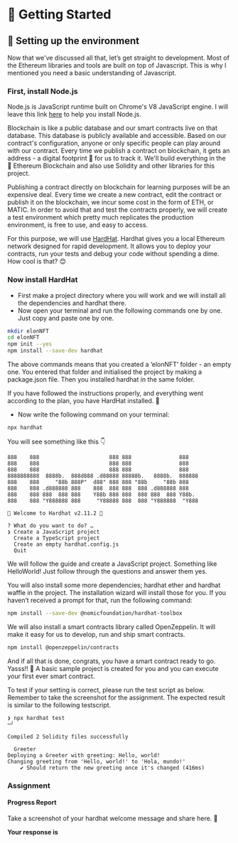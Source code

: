 ﻿# 🚀 Getting Started

## **🧱 Setting up the environment**

Now that we've discussed all that, let’s get straight to development. Most of the Ethereum libraries and tools are built on top of Javascript. This is why I mentioned you need a basic understanding of Javascript.

### First, install Node.js

Node.js is JavaScript runtime built on Chrome's V8 JavaScript engine. I will leave this link [here](https://hardhat.org/tutorial/setting-up-the-environment.html)  to help you install Node.js.

Blockchain is like a public database and our smart contracts live on that database. This database is publicly available and accessible. Based on our contract's configuration, anyone or only specific people can play around with our contract. Every time we publish a contract on blockchain, it gets an address - a digital footprint 👣 for us to track it. We'll build everything in the 🔷 Ethereum Blockchain and also use Solidity and other libraries for this project.  
  
Publishing a contract directly on blockchain for learning purposes will be an expensive deal. Every time we create a new contract, edit the contract or publish it on the blockchain, we incur some cost in the form of ETH, or MATIC. In order to avoid that and test the contracts properly, we will create a test environment which pretty much replicates the production environment, is free to use, and easy to access.  
  
For this purpose, we will use  [HardHat](https://hardhat.org/). Hardhat gives you a local Ethereum network designed for rapid development. It allows you to deploy your contracts, run your tests and debug your code without spending a dime. How cool is that? 😊

### Now install HardHat

-   First make a project directory where you will work and we will install all the dependencies and hardhat there.
-   Now open your terminal and run the following commands one by one. Just copy and paste one by one.

```bash
mkdir elonNFT
cd elonNFT
npm init --yes 
npm install --save-dev hardhat
```

The above commands means that you created a ‘elonNFT’ folder - an empty one. You entered that folder and initialised the project by making a package.json file. Then you installed hardhat in the same folder.

If you have followed the instructions properly, and everything went according to the plan, you have HardHat installed. 🎉

-   Now write the following command on your terminal:

```bash
npx hardhat
```

You will see something like this 👇

```
888    888                      888 888               888
888    888                      888 888               888
888    888                      888 888               888
8888888888  8888b.  888d888 .d88888 88888b.   8888b.  888888
888    888     "88b 888P"  d88" 888 888 "88b     "88b 888
888    888 .d888888 888    888  888 888  888 .d888888 888
888    888 888  888 888    Y88b 888 888  888 888  888 Y88b.
888    888 "Y888888 888     "Y88888 888  888 "Y888888  "Y888

👷 Welcome to Hardhat v2.11.2 👷‍

? What do you want to do? … 
❯ Create a JavaScript project
  Create a TypeScript project
  Create an empty hardhat.config.js
  Quit
```

We will follow the guide and create a JavaScript project. Something like HelloWorld! Just follow through the questions and answer them yes.

You will also install some more dependencies; hardhat ether and hardhat waffle in the project. The installation wizard will install those for you. If you haven’t received a prompt for that, run the following command:

```bash
npm install --save-dev @nomicfoundation/hardhat-toolbox
```

We will also install a smart contracts library called OpenZeppelin. It will make it easy for us to develop, run and ship smart contracts.

```bash
npm install @openzeppelin/contracts
```

And if all that is done, congrats, you have a smart contract ready to go. Yasss!! 🚀 A basic sample project is created for you and you can execute your first ever smart contract.

To test if your setting is correct, please run the test script as below. Remember to take the screenshot for the assignment. The expected result is similar to the following testscript.

```
❯ npx hardhat test                                                                 ─╯

Compiled 2 Solidity files successfully

  Greeter
Deploying a Greeter with greeting: Hello, world!
Changing greeting from 'Hello, world!' to 'Hola, mundo!'
    ✔ Should return the new greeting once it's changed (416ms)
```


### Assignment

#### Progress Report

Take a screenshot of your hardhat welcome message and share here. 🔮

**Your response is**
